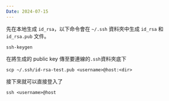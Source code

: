 ```yaml
---
Date: 2024-07-15
---
```

先在本地生成 `id_rsa`，以下命令會在 `~/.ssh` 資料夾中生成 `id_rsa` 和 `id_rsa.pub` 文件。
```shell
ssh-keygen
```

在將生成的 public key 傳至要連線的`.ssh`資料夾底下
```shell
scp ~/.ssh/id-rsa-test.pub <username>@host:<dir>
```

接下來就可以直接登入了
```shell
ssh <username>@host
```